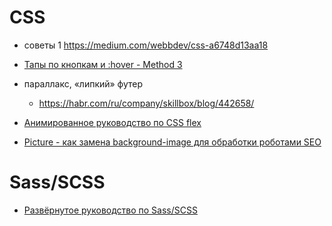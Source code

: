 

# CSS
- советы 1 https://medium.com/webbdev/css-a6748d13aa18
- [Тапы по кнопкам и :hover - Method 3](http://javascriptkit.com/dhtmltutors/sticky-hover-issue-solutions.shtml)
- параллакс, «липкий» футер
    - https://habr.com/ru/company/skillbox/blog/442658/

- [Анимированное руководство по CSS flex](https://tproger.ru/translations/flex-properties-on-css/)
- [Picture - как замена background-image для обработки роботами SEO](https://medium.com/@stasonmars/css-%D1%81%D0%B2%D0%BE%D0%B8%CC%86%D1%81%D1%82%D0%B2%D0%BE-background-image-%D0%BA%D0%B0%D0%BA-%D0%B0%D0%BD%D1%82%D0%B8%D0%BF%D0%B0%D1%82%D1%82%D0%B5%D1%80%D0%BD-6685890d74d0)



# Sass/SCSS
- [Развёрнутое руководство по Sass/SCSS](https://tproger.ru/translations/complete-sass-guide/)